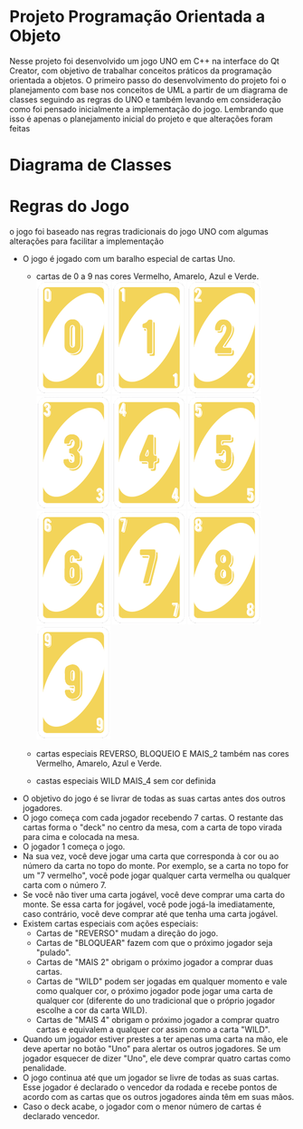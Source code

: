 # Projeto Programação Orientada a Objeto

Nesse projeto foi desenvolvido um jogo UNO em C++ na interface do Qt Creator, com objetivo de trabalhar conceitos práticos da programação orientada a objetos. O primeiro passo do desenvolvimento do projeto foi o planejamento com base nos conceitos de UML a partir de um diagrama de classes seguindo as regras do UNO e também levando em consideração como foi pensado inicialmente a implementação do jogo. Lembrando que isso é apenas o planejamento inicial do projeto e que alterações foram feitas

# Diagrama de Classes



# Regras do Jogo

o jogo foi baseado nas regras tradicionais do jogo UNO com algumas alterações para facilitar a implementação

- O jogo é jogado com um baralho especial de cartas Uno.
    - cartas de 0 a 9 nas cores Vermelho, Amarelo, Azul e Verde. <br>
    ![alt text](https://github.com/pedrohharenza/Projeto_Prog_Orientada_Obj/blob/main/Projeto_Orientada/img/0_amarelo.png)
    ![alt text](https://github.com/pedrohharenza/Projeto_Prog_Orientada_Obj/blob/main/Projeto_Orientada/img/1_amarelo.png)
    ![alt text](https://github.com/pedrohharenza/Projeto_Prog_Orientada_Obj/blob/main/Projeto_Orientada/img/2_amarelo.png)
    ![alt text](https://github.com/pedrohharenza/Projeto_Prog_Orientada_Obj/blob/main/Projeto_Orientada/img/3_amarelo.png)
    ![alt text](https://github.com/pedrohharenza/Projeto_Prog_Orientada_Obj/blob/main/Projeto_Orientada/img/4_amarelo.png)
    ![alt text](https://github.com/pedrohharenza/Projeto_Prog_Orientada_Obj/blob/main/Projeto_Orientada/img/5_amarelo.png)
    ![alt text](https://github.com/pedrohharenza/Projeto_Prog_Orientada_Obj/blob/main/Projeto_Orientada/img/6_amarelo.png)
    ![alt text](https://github.com/pedrohharenza/Projeto_Prog_Orientada_Obj/blob/main/Projeto_Orientada/img/7_amarelo.png)
    ![alt text](https://github.com/pedrohharenza/Projeto_Prog_Orientada_Obj/blob/main/Projeto_Orientada/img/8_amarelo.png)
    ![alt text](https://github.com/pedrohharenza/Projeto_Prog_Orientada_Obj/blob/main/Projeto_Orientada/img/9_amarelo.png)
 
    - cartas especiais REVERSO, BLOQUEIO E MAIS_2 também nas cores Vermelho, Amarelo, Azul e Verde.
    - castas especiais WILD MAIS_4 sem cor definida
- O objetivo do jogo é se livrar de todas as suas cartas antes dos outros jogadores.
- O jogo começa com cada jogador recebendo 7 cartas. O restante das cartas forma o "deck" no centro da mesa, com a carta de topo virada para cima e colocada na mesa.
- O jogador 1 começa o jogo.
- Na sua vez, você deve jogar uma carta que corresponda à cor ou ao número da carta no topo do monte. Por exemplo, se a carta no topo for um "7 vermelho", você pode jogar qualquer carta vermelha ou qualquer carta com o número 7.
- Se você não tiver uma carta jogável, você deve comprar uma carta do monte. Se essa carta for jogável, você pode jogá-la imediatamente, caso contrário, você deve comprar até que tenha uma carta jogável.
- Existem cartas especiais com ações especiais:
  - Cartas de "REVERSO" mudam a direção do jogo.
  - Cartas de "BLOQUEAR" fazem com que o próximo jogador seja "pulado".
  - Cartas de "MAIS 2" obrigam o próximo jogador a comprar duas cartas.
  - Cartas de "WILD" podem ser jogadas em qualquer momento e vale como qualquer cor, o próximo jogador pode jogar uma carta de qualquer cor (diferente do uno tradicional que o próprio jogador escolhe a cor da carta WILD).
  - Cartas de "MAIS 4" obrigam o próximo jogador a comprar quatro cartas e equivalem a qualquer cor assim como a carta "WILD".
- Quando um jogador estiver prestes a ter apenas uma carta na mão, ele deve apertar no botão "Uno" para alertar os outros jogadores. Se um jogador esquecer de dizer "Uno", ele deve comprar quatro cartas como penalidade.
- O jogo continua até que um jogador se livre de todas as suas cartas. Esse jogador é declarado o vencedor da rodada e recebe pontos de acordo com as cartas que os outros jogadores ainda têm em suas mãos.
- Caso o deck acabe, o jogador com o menor número de cartas é declarado vencedor.
